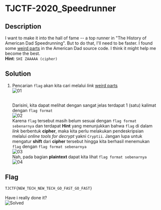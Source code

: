 # TJCTF-2020_Speedrunner
## Description
I want to make it into the hall of fame -- a top runner in "The History of American Dad Speedrunning". But to do that, I'll need to be faster. I found some [weird parts](https://static.tjctf.org/6e61ec43e56cff1441f4cef46594bf75869a2c66cb47e86699e36577fbc746ff_encoded.txt) in the American Dad source code. I think it might help me become the best. <br>
__Hint__: ```SHI ZAAAAA (cipher)```

## Solution
1. Pencarian ```flag``` akan kita cari melalui _link_ [weird parts](https://static.tjctf.org/6e61ec43e56cff1441f4cef46594bf75869a2c66cb47e86699e36577fbc746ff_encoded.txt) <br>
![01](https://user-images.githubusercontent.com/49342639/83008117-dfb7c280-a03e-11ea-94ce-8cbc713effda.PNG)

	<br>Darisini, kita dapat melihat dengan sangat jelas terdapat 1 (satu) kalimat dengan ```flag format``` <br>
![02](https://user-images.githubusercontent.com/49342639/83008336-36250100-a03f-11ea-8d53-bbf033ecb9d8.PNG)
	<br>Karena ```flag``` tersebut masih belum sesuai dengan ```flag format sebenarnya``` dan terdapat __Hint__ yang menunjukkan bahwa ```flag``` di dalam _link_ berbentuk __cipher__, maka kita perlu melakukan pendeskripsian melalui _online tools for decrypt_ yakni ```Cryptii```. Jangan lupa untuk mengatur __shift__ dari __cipher__ tersebut hingga kita berhasil menemukan ```flag``` dengan ```flag format sebenarnya```<br>
	![03](https://user-images.githubusercontent.com/49342639/83009437-f8c17300-a040-11ea-8d71-e9bf7b1f957b.PNG)
	<br>Nah, pada bagian __plaintext__ dapat kita lihat ```flag format sebenarnya``` <br>
	![04](https://user-images.githubusercontent.com/49342639/83009719-5bb30a00-a041-11ea-9ead-e0639e26d230.PNG)
	
## Flag
```html
TJCTF{NEW_TECH_NEW_TECH_GO_FAST_GO_FAST}
```
Have i really done it? <br>
![Solved](https://user-images.githubusercontent.com/49342639/83009896-a765b380-a041-11ea-93d2-6f9c4477367f.PNG)
